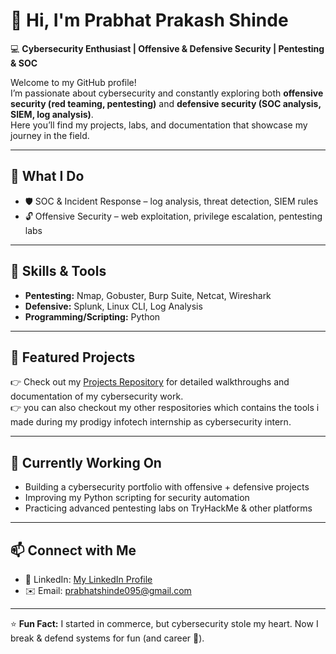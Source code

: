 # 👋 Hi, I'm Prabhat Prakash Shinde  

💻 **Cybersecurity Enthusiast | Offensive & Defensive Security | Pentesting & SOC**  

Welcome to my GitHub profile!  
I’m passionate about cybersecurity and constantly exploring both **offensive security (red teaming, pentesting)** and **defensive security (SOC analysis, SIEM, log analysis)**.  
Here you’ll find my projects, labs, and documentation that showcase my journey in the field.  

---

## 🔐 What I Do  
- 🛡 SOC & Incident Response – log analysis, threat detection, SIEM rules  
- 🔓 Offensive Security – web exploitation, privilege escalation, pentesting labs  

---

## 🧰 Skills & Tools  
- **Pentesting:** Nmap, Gobuster, Burp Suite, Netcat, Wireshark  
- **Defensive:** Splunk, Linux CLI, Log Analysis  
- **Programming/Scripting:** Python 

---

## 📂 Featured Projects  
👉 Check out my [Projects Repository](https://github.com/cybersecurity-Pro/Projects) for detailed walkthroughs and documentation of my cybersecurity work.  
👉 you can also checkout my other respositories which contains the tools i made during my prodigy infotech internship as cybersecurity intern.

---

## 🌱 Currently Working On  
- Building a cybersecurity portfolio with offensive + defensive projects  
- Improving my Python scripting for security automation  
- Practicing advanced pentesting labs on TryHackMe & other platforms  

---

## 📫 Connect with Me  
- 💼 LinkedIn: [My LinkedIn Profile](www.linkedin.com/in/prabhat-shinde-22ba28323)  
- ✉️ Email: prabhatshinde095@gmail.com  

---

⭐ **Fun Fact:** I started in commerce, but cybersecurity stole my heart. Now I break & defend systems for fun (and career 🚀).  



